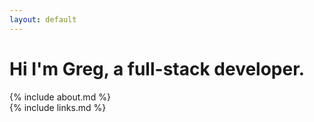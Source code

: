 ```yaml
---
layout: default
---
```

# Hi I'm Greg, a full-stack developer.

<section markdown="1">
{% include about.md %}
</section>

<section markdown="1">
{% include links.md %}
</section>
